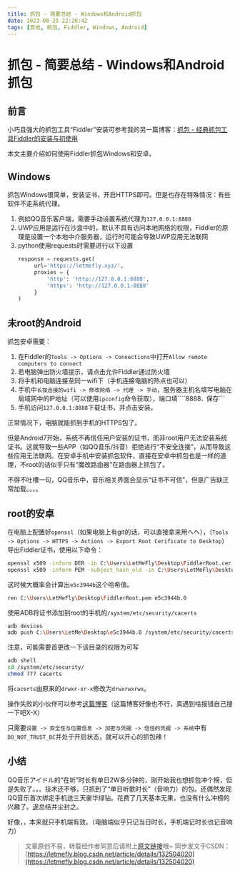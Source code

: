 ```yaml
---
title: 抓包 - 简要总结 - Windows和Android抓包
date: 2023-08-25 22:26:42
tags: [其他, 抓包, Fiddler, Windows, Android]
---
```


# 抓包 - 简要总结 - Windows和Android抓包

## 前言

小巧且强大的抓包工具“Fiddler”安装可参考我的另一篇博客：[抓包 - 经典抓包工具Fiddler的安装与初使用](https://blog.tisfy.eu.org/2023/02/04/Other-PacketCapture-FiddlerInsrallmentAndFirstUse/)

本文主要介绍如何使用Fiddler抓包Windows和安卓。

## Windows

抓包Windows很简单，安装证书，开启HTTPS即可。但是也存在特殊情况：有些软件不走系统代理。

1. 例如QQ音乐客户端，需要手动设置系统代理为```127.0.0.1:8888```
2. UWP应用是运行在沙盒中的，默认不具有访问本地网络的权限，Fiddler的原理是设置一个本地中介服务器，运行时可能会导致UWP应用无法联网
3. python使用requests时需要进行以下设置
   ```python
   response = requests.get(
        url='https://letmefly.xyz/',
        proxies = {
            'http': 'http://127.0.0.1:8888',
            'https': 'http://127.0.0.1:8888'
        }
   )
   ```

## 未root的Android

抓包安卓需要：

1. 在Fiddler的```Tools -> Options -> Connections```中打开```Allow remote computers to connect```
2. 若电脑弹出防火墙提示，请点击允许Fiddler通过防火墙
3. 将手机和电脑连接至同一wifi下（手机连接电脑的热点也可以）
4. 手机中```长按连接的wifi -> 修改网络 -> 代理 -> 手动```，服务器主机名填写电脑在局域网中的IP地址（可以使用```ipconfig```命令获取），端口填````8888```，```保存```
5. 手机访问```127.0.0.1:8888```下载证书，并点击安装。

正常情况下，电脑就能抓到手机的HTTPS包了。

但是Android7开始，系统不再信任用户安装的证书，而非root用户无法安装系统证书。这就导致一些APP（如QQ音乐/抖音）拒绝进行“不安全连接”，从而导致这些应用无法联网。在安卓手机中安装抓包软件，直接在安卓中抓包也是一样的道理，不root的话似乎只有“魔改路由器”在路由器上抓包了。

不得不吐槽一句，QQ音乐中，音乐相关界面会显示“证书不可信”，但是广告缺正常加载。。。。

## root的安卓

在电脑上配置好```openssl```（如果电脑上有git的话，可以直接拿来用へへ），（```Tools -> Options -> HTTPS -> Actions -> Export Root Cerificate to Desktop```）导出Fiddler证书，使用以下命令：

```bash
openssl x509 -inform DER -in C:\Users\LetMeFly\Desktop\FiddlerRoot.cer -out C:\Users\LetMeFly\Desktop\FiddlerRoot.pem
openssl x509 -inform PEM -subject_hash_old -in C:\Users\LetMeFly\Desktop\FiddlerRoot.pem
```

这时候大概率会计算出```e5c3944b```这个哈希值。

```bash
ren C:\Users\LetMeFly\Desktop\FiddlerRoot.pem e5c3944b.0
```

使用ADB将证书添加到root的手机的```/system/etc/security/cacerts```

```bash
adb devices
adb push C:\Users\LetMe\Desktop\e5c3944b.0 /system/etc/security/cacerts
```

注意，可能需要首更改一下该目录的权限为可写

```bash
adb shell
cd /system/etc/security/
chmod 777 cacerts
```

将```cacerts```由原来的```drwxr-xr-x```修改为```drwxrwxrwx```。

操作失败的小伙伴可以参考[这篇博客](https://blog.csdn.net/qq_43278826/article/details/124291040)（这篇博客好像也不行，真遇到啥报错自己搜一下吧X-X）

只需要```设置 -> 安全性与位置信息 -> 加密与凭据 -> 信任的凭据 -> 系统```中有```DO_NOT_TRUST_BC```并处于开启状态，就可以开心的抓包辣！

## 小结

QQ音乐アイドル的“在听”时长有单日2W多分钟的，刚开始我也想抓包冲个榜，但是失败了。。。技术还不够，只抓到了“单日听歌时长”（音响力）的包。还偶然发现QQ音乐首次绑定手机送三天豪华绿钻。花费了几天基本无果，也没有什么冲榜的兴趣了。[遂](https://hanyu.baidu.com/shici/detail?pid=54d154714ab7420c98ee632aee2c8340#:~:text=%E9%81%82)总结并尘封之。

好像，，本来就只手机端有效。（电脑端似乎只记当日时长，手机端记时长也记音响力）

> 文章原创不易，转载经作者同意后请附上[原文链接](https://blog.tisfy.eu.org/2023/08/25/Other-PacketCapture-briefSummary-WindwosAndAndroid/)哦~
> 同步发文于CSDN：[https://letmefly.blog.csdn.net/article/details/132504020](https://letmefly.blog.csdn.net/article/details/132504020)
